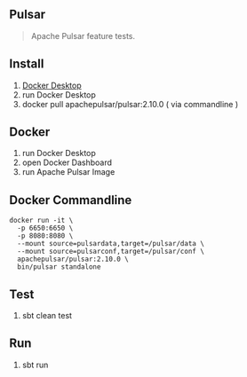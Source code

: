 Pulsar
------
>Apache Pulsar feature tests.

Install
-------
1. [Docker Desktop](https://www.docker.com/products/docker-desktop/)
2. run Docker Desktop
3. docker pull apachepulsar/pulsar:2.10.0 ( via commandline )

Docker
------
1. run Docker Desktop
2. open Docker Dashboard
3. run Apache Pulsar Image

Docker Commandline
------------------
```
docker run -it \
  -p 6650:6650 \
  -p 8080:8080 \
  --mount source=pulsardata,target=/pulsar/data \
  --mount source=pulsarconf,target=/pulsar/conf \
  apachepulsar/pulsar:2.10.0 \
  bin/pulsar standalone
```

Test
----
1. sbt clean test

Run
---
1. sbt run